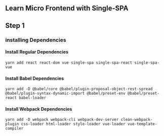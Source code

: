 ## Learn Micro Frontend with Single-SPA

## Step 1

### installing Dependencies
#### Install Regular Dependencies
`yarn add react react-dom vue single-spa single-spa-react single-spa-vue`

#### Install Babel Dependencies
`yarn add -D @babel/core @babel/plugin-proposal-object-rest-spread @babel/plugin-syntax-dynamic-import @babel/preset-env @babel/preset-react babel-loader`

#### Install Webpack Dependencies
`yarn add -D webpack webpack-cli webpack-dev-server clean-webpack-plugin css-loader html-loader style-loader vue-loader vue-template-compiler`
